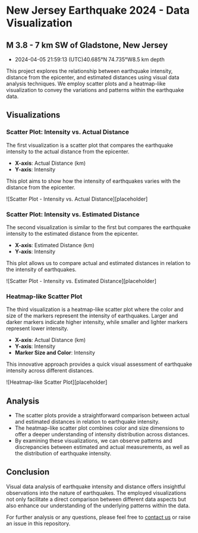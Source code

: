 # New Jersey Earthquake 2024 - Data Visualization
## M 3.8 - 7 km SW of Gladstone, New Jersey
- 2024-04-05 21:59:13 (UTC)40.685°N 74.735°W8.5 km depth

This project explores the relationship between earthquake intensity, distance from the epicenter, and estimated distances using visual data analysis techniques. We employ scatter plots and a heatmap-like visualization to convey the variations and patterns within the earthquake data.

## Visualizations

### Scatter Plot: Intensity vs. Actual Distance

The first visualization is a scatter plot that compares the earthquake intensity to the actual distance from the epicenter. 

- **X-axis**: Actual Distance (km)
- **Y-axis**: Intensity

This plot aims to show how the intensity of earthquakes varies with the distance from the epicenter.

![Scatter Plot - Intensity vs. Actual Distance][placeholder]

### Scatter Plot: Intensity vs. Estimated Distance

The second visualization is similar to the first but compares the earthquake intensity to the estimated distance from the epicenter. 

- **X-axis**: Estimated Distance (km)
- **Y-axis**: Intensity

This plot allows us to compare actual and estimated distances in relation to the intensity of earthquakes.

![Scatter Plot - Intensity vs. Estimated Distance][placeholder]

### Heatmap-like Scatter Plot

The third visualization is a heatmap-like scatter plot where the color and size of the markers represent the intensity of earthquakes. Larger and darker markers indicate higher intensity, while smaller and lighter markers represent lower intensity.

- **X-axis**: Actual Distance (km)
- **Y-axis**: Intensity
- **Marker Size and Color**: Intensity

This innovative approach provides a quick visual assessment of earthquake intensity across different distances.

![Heatmap-like Scatter Plot][placeholder]

## Analysis

- The scatter plots provide a straightforward comparison between actual and estimated distances in relation to earthquake intensity.
- The heatmap-like scatter plot combines color and size dimensions to offer a deeper understanding of intensity distribution across distances.
- By examining these visualizations, we can observe patterns and discrepancies between estimated and actual measurements, as well as the distribution of earthquake intensity.

## Conclusion

Visual data analysis of earthquake intensity and distance offers insightful observations into the nature of earthquakes. The employed visualizations not only facilitate a direct comparison between different data aspects but also enhance our understanding of the underlying patterns within the data.

For further analysis or any questions, please feel free to [contact us](mailto:example@example.com) or raise an issue in this repository.
